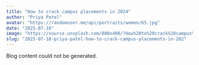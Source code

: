 ```yaml
---
title: "How to crack campus placements in 2024"
author: "Priya Patel"
avatar: "https://randomuser.me/api/portraits/women/65.jpg"
date: "2025-07-18"
image: "https://source.unsplash.com/800x400/?How%20to%20crack%20campus%20placements%20in%202024"
slug: "2025-07-18-priya-patel-how-to-crack-campus-placements-in-202"
---
```


Blog content could not be generated.